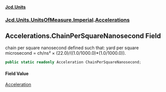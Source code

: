 #### [Jcd.Units](index 'index')
### [Jcd.Units.UnitsOfMeasure.Imperial](Jcd.Units.UnitsOfMeasure.Imperial 'Jcd.Units.UnitsOfMeasure.Imperial').[Accelerations](Accelerations 'Jcd.Units.UnitsOfMeasure.Imperial.Accelerations')

## Accelerations.ChainPerSquareNanosecond Field

chain per square nanosecond defined such that: yard per square microsecond = ch/ns² ×
(22.0)/((1.0/1000.0)*(1.0/1000.0)).

```csharp
public static readonly Acceleration ChainPerSquareNanosecond;
```

#### Field Value
[Acceleration](Acceleration 'Jcd.Units.UnitTypes.Acceleration')